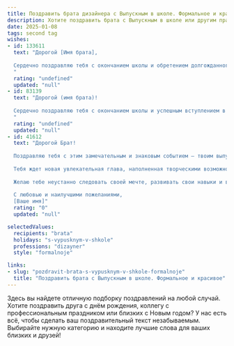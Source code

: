 ```yaml
---
title: Поздравить брата дизайнера с Выпускным в школе. Формальное и красивое
description: Хотите поздравить брата с Выпускным в школе или другим праздником? Наш ИИ создаст незабываемое поздравление, а вы обязательно выделитесь среди других.  
date: 2025-01-08
tags: second tag
wishes:
- id: 133611
  text: "Дорогой [Имя брата],
  
  Сердечно поздравляю тебя с окончанием школы и обретением долгожданного диплома!  Твой талант дизайнера уже сегодня впечатляет, и я уверен, что впереди тебя ждут блестящие успехи и признание. Желаю тебе творческого вдохновения, ярких проектов и реализации всех твоих амбициозных идей. Пусть твой профессиональный путь будет полон радости, новых открытий и достижений!  Будь счастлив!
  "
  rating: "undefined"
  updated: "null"
- id: 83139
  text: "Дорогой (имя брата)!
  
  Сердечно поздравляю тебя с окончанием школы и успешным вступлением в новую, яркую жизнь!  Пусть твой талант дизайнера расцветает, вдохновляя тебя на создание прекрасных и незабываемых проектов. Желаю тебе творческих успехов,  интересных задач и  всегда оставаться верным своему призванию. С праздником!
  "
  rating: "undefined"
  updated: "null"
- id: 41612
  text: "Дорогой Брат!
  
  Поздравляю тебя с этим замечательным и знаковым событием — твоим выпускным из школы! Это важный шаг в твоей жизни, и я горжусь тем, что могу разделить с тобой эту радость.
  
  Тебя ждет новая увлекательная глава, наполненная творческими возможностями и перспективами. Профессия дизайнера требует таланта, смелости и упорства, и я уверен, что ты сможешь добиться великолепных успехов в этой сфере.
  
  Желаю тебе неустанно следовать своей мечте, развивать свои навыки и вдохновляться на новые свершения. Пусть каждый день будет полон идей и стремлений, а твое искусство несет радость людям.
  
  С любовью и наилучшими пожеланиями,
  [Ваше имя]"
  rating: "0"
  updated: "null"

selectedValues:
  recipients: "brata"
  holidays: "s-vypusknym-v-shkole"
  professions: "dizayner"
  style: "formalnoje"

links:
- slug: "pozdravit-brata-s-vypusknym-v-shkole-formalnoje"
  title: "Поздравить брата с Выпускным в школе. Формальное и красивое"
---
```


Здесь вы найдете отличную подборку поздравлений на любой случай. 
Хотите поздравить друга с днём рождения, коллегу с профессиональным праздником или близких с Новым годом? У нас есть всё, чтобы сделать ваш поздравительный текст незабываемым. Выбирайте нужную категорию и находите лучшие слова для ваших близких и друзей!
